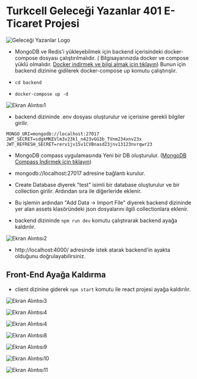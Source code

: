# Turkcell Geleceği Yazanlar 401 E-Ticaret Projesi

![Geleceği Yazanlar Logo](https://gelecegiyazanlar.turkcell.com.tr/themes/custom/gyz/logo.svg)

- MongoDB ve Redis'i yükleyebilmek için backend içerisindeki docker-compose dosyası çalıştırılmalıdır. ( Bilgisayarınızda docker ve compose yüklü olmalıdır. [Docker indirmek ve bilgi almak için tıklayın](https://docs.docker.com/get-docker/ "Docker Web Site"))
 Bunun için backend dizinine gidilerek docker-compose up komutu çalıştırışlır.

-  `cd backend`
- `docker-compose up -d`

![Ekran Alıntısı1](https://user-images.githubusercontent.com/104254584/225823692-a6593e77-f5b6-41d3-8609-beabe7541487.PNG)

- backend dizininde .env dosyası oluşturulur ve içerisine gerekli bilgiler girilir.
 
```
MONGO_URI=mongodb://localhost:27017
JWT_SECRET=sdgkMKEVlm3v23kl_n423vGG3b_TVnm234xnv23x
JWT_REFRESH_SECRET=rerv1jv15v1CVBnasd23jnv13123nvrqwr23
```

- MongoDB compass uygulamasında Yeni bir DB oluşturulur. ([MongoDB Compass İndirmek için tıklayın](https://studio3t.com/download/ "İndirmek için tıklayın"))

- mongodb://localhost:27017 adresine bağlantı kurulur.
- Create Database diyerek "test" isimli bir database oluşturulur ve bir collection girilir. Ardından sıra ile diğerleride eklenir.

- Bu işlemin ardından "Add Data -> Import File" diyerek backend dizininde yer alan assets klasöründeki json dosyalarını ilgili collectionlara eklenir.

- backend dizininde `npm run dev` komutu çalıştırarak backend ayağa kaldırılır.

![Ekran Alıntısı2](https://user-images.githubusercontent.com/104254584/225823759-c87f8c42-5f09-4f1a-b33f-2e69112ba259.PNG)

- http://localhost:4000/ adresinde istek atarak backend'in ayakta olduğunu doğrulayabilirsiniz.

## Front-End Ayağa Kaldırma

- client dizinine giderek `npm start` komutu ile react projesi ayağa kaldırılır.

![Ekran Alıntısı3](https://user-images.githubusercontent.com/104254584/225824234-4e1082dd-0bfc-4a58-b917-a2a557e68c2e.PNG)

![Ekran Alıntısı4](https://user-images.githubusercontent.com/104254584/225824513-ef8512e2-de0a-4bd2-82e3-2347c992b0b2.PNG)

![Ekran Alıntısı4](https://user-images.githubusercontent.com/104254584/225824600-e4b17b70-73cf-45cb-922b-92c7652f3d15.PNG)

![Ekran Alıntısı8](https://user-images.githubusercontent.com/104254584/225824710-33fa1bca-6e29-436f-bfbe-45fcc3741083.PNG)

![Ekran Alıntısı9](https://user-images.githubusercontent.com/104254584/225824735-bdfebc0f-9354-4c17-ad89-32ebd22248f0.PNG)

![Ekran Alıntısı10](https://user-images.githubusercontent.com/104254584/225824761-1a35b569-032e-4037-8a77-71ef05b94d72.PNG)

![Ekran Alıntısı11](https://user-images.githubusercontent.com/104254584/225824777-8a827895-1ede-4913-b617-67e8fdf126cf.PNG)
